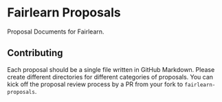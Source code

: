 # Fairlearn Proposals

Proposal Documents for Fairlearn.

## Contributing

Each proposal should be a single file written in GitHub Markdown. Please create different directories for different categories of proposals. You can kick off the proposal review process by a PR from your fork to `fairlearn-proposals`. 
